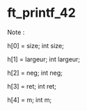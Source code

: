 # ft_printf_42


Note :

h[0] = size;
  int		size;
  
h[1] = largeur;
	int		largeur;

h[2] = neg;
	int		neg;
  
h[3] = ret;
	int		ret;
  
h[4] = m;
	int		m;
